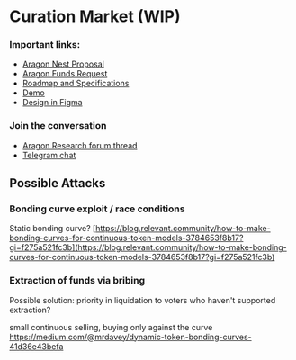 # Curation Market \(WIP\)

### Important links:

* [Aragon Nest Proposal](https://github.com/aragon/nest/issues/78)
* [Aragon Funds Request](https://github.com/aragon/nest/pull/88)
* [Roadmap and Specifications](https://4ire-labs.gitbook.io/apiary/~/edit/drafts/-LLsqqwMXpIlqN0oyNiF/development-plan)
* [Demo](https://www.youtube.com/watch?v=MvS4YjsSTJQ)
* [Design in Figma](https://www.figma.com/file/ZqJYCbSyejYkVvlRfY81qQ/Apiary?node-id=0%3A1)

### Join the conversation

* [Aragon Research forum thread](https://research.aragon.org/t/request-for-comment-aragon-crowdfunding-app-to-enable-more-responsible-crowdfunding-with-daos/144)
* [Telegram chat](https://t.me/joinchat/E9cyAxB_6FdwNvJ7Mh7wDQ)

## Possible Attacks

### Bonding curve exploit / race conditions

Static bonding curve? [https://blog.relevant.community/how-to-make-bonding-curves-for-continuous-token-models-3784653f8b17?gi=f275a521fc3b](https://blog.relevant.community/how-to-make-bonding-curves-for-continuous-token-models-3784653f8b17?gi=f275a521fc3b)

### Extraction of funds via bribing

Possible solution: priority in liquidation to voters who haven't supported extraction?

small continuous selling, buying only against the curve https://medium.com/@mrdavey/dynamic-token-bonding-curves-41d36e43befa



